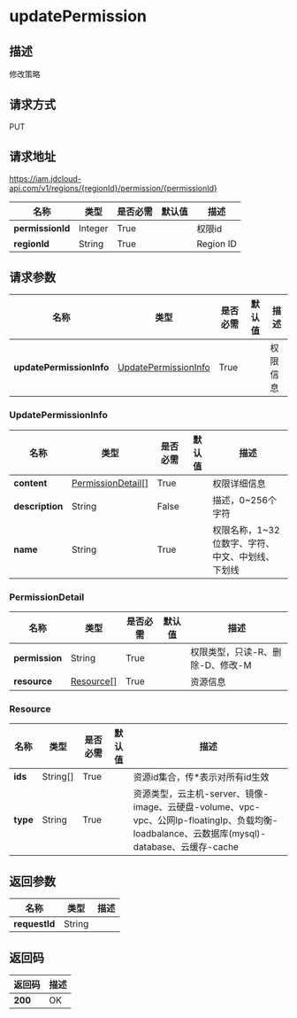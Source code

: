 # updatePermission


## 描述
修改策略

## 请求方式
PUT

## 请求地址
https://iam.jdcloud-api.com/v1/regions/{regionId}/permission/{permissionId}

|名称|类型|是否必需|默认值|描述|
|---|---|---|---|---|
|**permissionId**|Integer|True||权限id|
|**regionId**|String|True||Region ID|

## 请求参数
|名称|类型|是否必需|默认值|描述|
|---|---|---|---|---|
|**updatePermissionInfo**|[UpdatePermissionInfo](##UpdatePermissionInfo)|True||权限信息|

### <a name="UpdatePermissionInfo">UpdatePermissionInfo</a>
|名称|类型|是否必需|默认值|描述|
|---|---|---|---|---|
|**content**|[PermissionDetail[]](##PermissionDetail)|True||权限详细信息|
|**description**|String|False||描述，0~256个字符|
|**name**|String|True||权限名称，1~32位数字、字符、中文、中划线、下划线|
### <a name="PermissionDetail">PermissionDetail</a>
|名称|类型|是否必需|默认值|描述|
|---|---|---|---|---|
|**permission**|String|True||权限类型，只读-R、删除-D、修改-M|
|**resource**|[Resource[]](##Resource)|True||资源信息|
### <a name="Resource">Resource</a>
|名称|类型|是否必需|默认值|描述|
|---|---|---|---|---|
|**ids**|String[]|True||资源id集合，传*表示对所有id生效|
|**type**|String|True||资源类型，云主机-server、镜像-image、云硬盘-volume、vpc-vpc、公网Ip-floatingIp、负载均衡-loadbalance、云数据库(mysql)-database、云缓存-cache|

## 返回参数
|名称|类型|描述|
|---|---|---|
|**requestId**|String||



## 返回码
|返回码|描述|
|---|---|
|**200**|OK|
